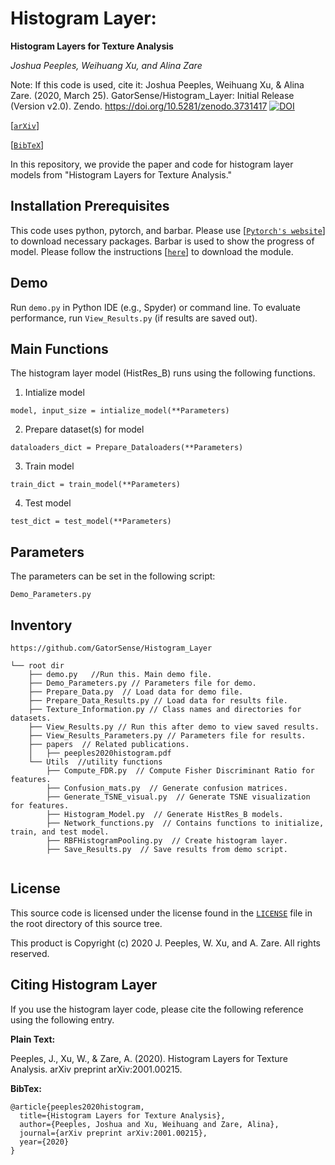 # Histogram Layer:
**Histogram Layers for Texture Analysis**

_Joshua Peeples, Weihuang Xu, and Alina Zare_

Note: If this code is used, cite it: Joshua Peeples, Weihuang Xu, & Alina Zare. 
(2020, March 25). GatorSense/Histogram_Layer: Initial Release (Version v2.0). 
Zendo. https://doi.org/10.5281/zenodo.3731417
[![DOI](https://zenodo.org/badge/DOI/10.5281/zenodo.3731417.svg)](https://doi.org/10.5281/zenodo.3731417)

[[`arXiv`](https://arxiv.org/abs/2001.00215)]

[[`BibTeX`](#CitingHist)]


In this repository, we provide the paper and code for histogram layer models from "Histogram Layers for Texture Analysis."

## Installation Prerequisites

This code uses python, pytorch, and barbar. 
Please use [[`Pytorch's website`](https://pytorch.org/get-started/locally/)] to download necessary packages.
Barbar is used to show the progress of model. Please follow the instructions [[`here`](https://github.com/yusugomori/barbar)]
to download the module.

## Demo

Run `demo.py` in Python IDE (e.g., Spyder) or command line. To evaluate performance,
run `View_Results.py` (if results are saved out).

## Main Functions

The histogram layer model (HistRes_B) runs using the following functions. 

1. Intialize model  

```model, input_size = intialize_model(**Parameters)```

2. Prepare dataset(s) for model

 ```dataloaders_dict = Prepare_Dataloaders(**Parameters)```

3. Train model 

```train_dict = train_model(**Parameters)```

4. Test model

```test_dict = test_model(**Parameters)```


## Parameters
The parameters can be set in the following script:

```Demo_Parameters.py```

## Inventory

```
https://github.com/GatorSense/Histogram_Layer

└── root dir
    ├── demo.py   //Run this. Main demo file.
    ├── Demo_Parameters.py // Parameters file for demo.
    ├── Prepare_Data.py  // Load data for demo file.
    ├── Prepare_Data_Results.py // Load data for results file.
    ├── Texture_Information.py // Class names and directories for datasets.
    ├── View_Results.py // Run this after demo to view saved results.
    ├── View_Results_Parameters.py // Parameters file for results.
    ├── papers  // Related publications.
    │   ├── peeples2020histogram.pdf
    └── Utils  //utility functions
        ├── Compute_FDR.py  // Compute Fisher Discriminant Ratio for features.
        ├── Confusion_mats.py  // Generate confusion matrices.
        ├── Generate_TSNE_visual.py  // Generate TSNE visualization for features.
        ├── Histogram_Model.py  // Generate HistRes_B models.
        ├── Network_functions.py  // Contains functions to initialize, train, and test model. 
        ├── RBFHistogramPooling.py  // Create histogram layer. 
        ├── Save_Results.py  // Save results from demo script.
     
```

## License

This source code is licensed under the license found in the [`LICENSE`](LICENSE) file in the root directory of this source tree.

This product is Copyright (c) 2020 J. Peeples, W. Xu, and A. Zare. All rights reserved.

## <a name="CitingHist"></a>Citing Histogram Layer

If you use the histogram layer code, please cite the following reference using the following entry.

**Plain Text:**

Peeples, J., Xu, W., & Zare, A. (2020). Histogram Layers for Texture Analysis. arXiv preprint arXiv:2001.00215.

**BibTex:**
```
@article{peeples2020histogram,
  title={Histogram Layers for Texture Analysis},
  author={Peeples, Joshua and Xu, Weihuang and Zare, Alina},
  journal={arXiv preprint arXiv:2001.00215},
  year={2020}
}
```

